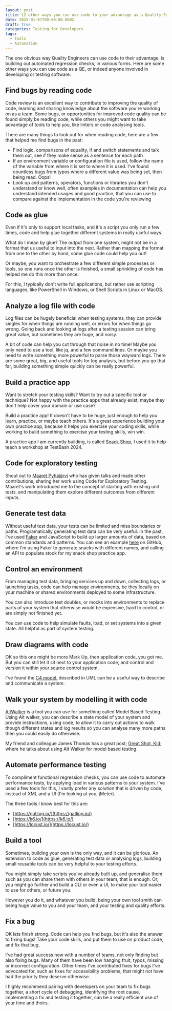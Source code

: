 ```yaml
---
layout: post
title: 12 other ways you can use code to your advantage as a Quality Engineer
date: 2025-01-07T00:00:00.000Z
draft: true
categories: Testing for Developers
tags:
  - Tools
  - Automation
---
```


The one obvious way Quality Engineers can use code to their advantage, is building out automated regression checks, in various forms. Here are some other ways you can use code as a QE, or indeed anyone involved in developing or testing software.

## Find bugs by reading code

Code review is an excellent way to contribute to improving the quality of code, learning and sharing knowledge about the software you're working on as a team. Some bugs, or opportunities for improved code quality can be found simply be reading code, while others you might want to take advantage of tools to help you, like linters or code analysing tools.

There are many things to look out for when reading code, here are a few that helped me find bugs in the past:

* Find logic, comparisons of equality, if and switch statements and talk them out, see if they make sense as a sentence for each path
* If an environment variable or configuration file is used, follow the name of the variable from where it is set to where it is used. I've found countless bugs from typos where a different value was being set, then being read. Oops!
* Look up and patterns, operators, functions or libraries you don't understand or know well, often examples in documentation can help you understand intended usages and good practice, that you can use to compare against the implementation in the code you're reviewing

## Code as glue

Even if it's only to support local tasks, and it's a script you only run a few times, code and help glue together different systems in really useful ways.

What do I mean by glue? The output from one system, might not be in a format that us useful to input into the next. Rather than mapping the format from one to the other by hand, some glue code could help you out!

Or maybe, you want to orchestrate a few different simple processes or tools, so one runs once the other is finished, a small sprinkling of code has helped me do this more than once.

For this, I typically don't write full applications, but rather use scripting languages, like PowerShell in Windows, or Shell Scripts in Linux or MacOS.

## Analyze a log file with code

Log files can be hugely beneficial when testing systems, they can provide singles for when things are running well, or errors for when things go wrong. Going back and looking at logs after a testing session can bring great value, but sometimes they are huge, and noisy.

A bit of code can help you cut through that noise in no time! Maybe you only need to use a tool, like jq, and a few command lines. Or maybe you need to write something more powerful to parse those wayward logs. There are some great, big, and useful tools for log analysis, but before you go that far, building something simple quickly can be really powerful.

## Build a practice app

Want to stretch your testing skills? Want to try out a specific tool or technique? Not happy with the practice apps that already exist, maybe they don't help cover your domain or use case?

Build a practice app! It doesn't have to be huge, just enough to help you learn, practice, or maybe teach others. It's a great experience building your own practice app, because it helps you exercise your coding skills, while working to build something to exercise your testing skills, win win.

A practice app I am currently building, is called [Snack Shop](https://github.com/make-believe-labs/snack-shop/tree/main), I used it to help teach a workshop at TestBash 2024.

## Code for exploratory testing

Shout out to [Maaret Pyhäjärvi](https://www.linkedin.com/in/maaret/) who has given talks and made other contributions, sharing her work using Code for Exploratory Testing. Maaret's work introduced me to the concept of starting with existing unit tests, and manipulating them explore different outcomes from different inputs.

## Generate test data

Without useful test data, your tests can be limited and miss boundaries or paths. Programatically generating test data can be very useful. In the past, I've used [Faker](https://fakerjs.dev/) and JavaScript to build up larger amounts of data, based on common standards and patterns. You can see an example [here](https://github.com/make-believe-labs/snack-shop/blob/main/dev/stock_snacks.js) on GitHub, where I'm using Faker to generate snacks with different names, and calling an API to populate stock for my snack shop practice app.

## Control an environment

From managing test data, bringing services up and down, collecting logs, or launching tasks, code can help manage environments, be they locally on your machine or shared environments deployed to some infrastructure.

You can also introduce test doubles, or mocks into environments to replace parts of your system that otherwise would be expensive, hard to control, or are simply not finished yet.

You can use code to help simulate faults, load, or set systems into a given state. All helpful as part of system testing.

## Draw diagrams with code

OK so this one might be more Mark Up, then application code, you got me. But you can still let it sit next to your application code, and control and version it within your source control system.

I've found the [C4 model,](https://c4model.com/) described in UML can be a useful way to describe and communicate a system.

## Walk your system by modelling it with code

[AltWalker](https://github.com/altwalker) is a tool you can use for something called Model Based Testing. Using Alt walker, you can describe a state model of your system and provide instructions, using code, to allow it to carry out actions to walk though different states and log results so you can analyse many more paths then you could easily do otherwise.

My friend and colleague James Thomas has a great post; [Great Shot, Kid](https://qahiccupps.blogspot.com/2022/05/great-shot-kid.html); where he talks about using Alt Walker for model based testing.

## Automate performance testing

To compliment functional regression checks, you can use code to automate performance tests, by applying load in various patterns to your system. I've used a few tools for this, I vastly prefer any solution that is driven by code, instead of XML and a UI (I'm looking at you, jMeter).

The three tools I know best for this are:

* [https://gatling.io/](https://gatling.io/)
* [https://k6.io/](https://k6.io/)
* [https://locust.io/](https://locust.io/)

## Build a tool

Sometimes, building your own is the only way, and it can be glorious. An extension to code as glue, generating test data or analysing logs, building small reusable tools can be very helpful to your testing efforts.

You might simply take scripts you've already built up, and generalise them such as you can share them with others in your team, that is enough. Or, you might go further and build a CLI or even a UI, to make your tool easier to use for others, or future you.

However you do it, and whatever you build, being your own tool smith can being huge value to you and your team, and your testing and quality efforts.

## Fix a bug

OK lets finish strong. Code can help you find bugs, but it's also the answer to fixing bugs! Take your code skills, and put them to use on product code, and fix that bug.

I've had great success now with a number of teams, not only finding but also fixing bugs. Many of them have been low hanging fruit, typos, missing or incorrect configuration. Other times I've contributed fixes for bugs I've advocated for, such as fixes for accessibility problems, that might not have had the priority they deserve otherwise.

I highly recommend pairing with developers on your team to fix bugs together, a short cycle of debugging, identifying the root cause, implementing a fix and testing it together, can be a really efficient use of your time and theirs.
